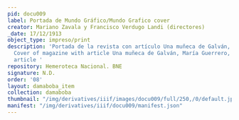 ```yaml
---
pid: docu009
label: Portada de Mundo Gráfico/Mundo Grafico cover
creator: Mariano Zavala y Francisco Verdugo Landi (directores)
_date: 17/12/1913
object_type: impreso/print
description: 'Portada de la revista con artículo Una muñeca de Galván, María Guerrero/
  Cover of magazine with article Una muñeca de Galván, María Guerrero, Mundo Gráfico,
  article '
repository: Hemeroteca Nacional. BNE
signature: N.D.
order: '08'
layout: damaboba_item
collection: damaboba
thumbnail: "/img/derivatives/iiif/images/docu009/full/250,/0/default.jpg"
manifest: "/img/derivatives/iiif/docu009/manifest.json"
---
```

